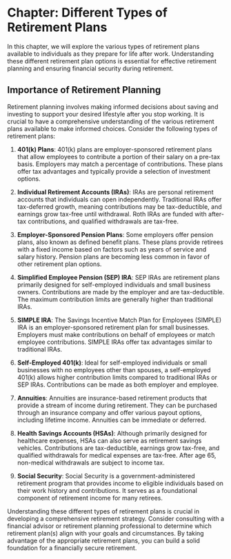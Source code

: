 Chapter: Different Types of Retirement Plans
============================================

In this chapter, we will explore the various types of retirement plans available to individuals as they prepare for life after work. Understanding these different retirement plan options is essential for effective retirement planning and ensuring financial security during retirement.

Importance of Retirement Planning
---------------------------------

Retirement planning involves making informed decisions about saving and investing to support your desired lifestyle after you stop working. It is crucial to have a comprehensive understanding of the various retirement plans available to make informed choices. Consider the following types of retirement plans:

1. **401(k) Plans**: 401(k) plans are employer-sponsored retirement plans that allow employees to contribute a portion of their salary on a pre-tax basis. Employers may match a percentage of contributions. These plans offer tax advantages and typically provide a selection of investment options.

2. **Individual Retirement Accounts (IRAs)**: IRAs are personal retirement accounts that individuals can open independently. Traditional IRAs offer tax-deferred growth, meaning contributions may be tax-deductible, and earnings grow tax-free until withdrawal. Roth IRAs are funded with after-tax contributions, and qualified withdrawals are tax-free.

3. **Employer-Sponsored Pension Plans**: Some employers offer pension plans, also known as defined benefit plans. These plans provide retirees with a fixed income based on factors such as years of service and salary history. Pension plans are becoming less common in favor of other retirement plan options.

4. **Simplified Employee Pension (SEP) IRA**: SEP IRAs are retirement plans primarily designed for self-employed individuals and small business owners. Contributions are made by the employer and are tax-deductible. The maximum contribution limits are generally higher than traditional IRAs.

5. **SIMPLE IRA**: The Savings Incentive Match Plan for Employees (SIMPLE) IRA is an employer-sponsored retirement plan for small businesses. Employers must make contributions on behalf of employees or match employee contributions. SIMPLE IRAs offer tax advantages similar to traditional IRAs.

6. **Self-Employed 401(k)**: Ideal for self-employed individuals or small businesses with no employees other than spouses, a self-employed 401(k) allows higher contribution limits compared to traditional IRAs or SEP IRAs. Contributions can be made as both employer and employee.

7. **Annuities**: Annuities are insurance-based retirement products that provide a stream of income during retirement. They can be purchased through an insurance company and offer various payout options, including lifetime income. Annuities can be immediate or deferred.

8. **Health Savings Accounts (HSAs)**: Although primarily designed for healthcare expenses, HSAs can also serve as retirement savings vehicles. Contributions are tax-deductible, earnings grow tax-free, and qualified withdrawals for medical expenses are tax-free. After age 65, non-medical withdrawals are subject to income tax.

9. **Social Security**: Social Security is a government-administered retirement program that provides income to eligible individuals based on their work history and contributions. It serves as a foundational component of retirement income for many retirees.

Understanding these different types of retirement plans is crucial in developing a comprehensive retirement strategy. Consider consulting with a financial advisor or retirement planning professional to determine which retirement plan(s) align with your goals and circumstances. By taking advantage of the appropriate retirement plans, you can build a solid foundation for a financially secure retirement.
